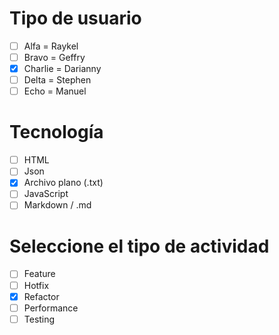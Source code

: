 # Tipo de usuario
- [ ] Alfa = Raykel
- [ ] Bravo = Geffry 
- [x] Charlie = Darianny
- [ ] Delta = Stephen
- [ ] Echo = Manuel

# Tecnología
- [ ] HTML
- [ ] Json
- [x] Archivo plano (.txt)
- [ ] JavaScript
- [ ] Markdown / .md

# Seleccione el tipo de actividad
- [ ] Feature
- [ ] Hotfix
- [x] Refactor
- [ ] Performance
- [ ] Testing